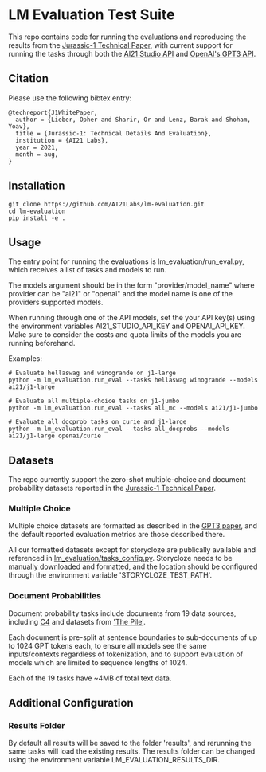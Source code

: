 # LM Evaluation Test Suite
This repo contains code for running the evaluations and reproducing the results from the [Jurassic-1 Technical Paper](http://TODO), with current support for running the tasks through both the [AI21 Studio API](https://studio.ai21.com/) and [OpenAI's GPT3 API](https://beta.openai.com/).

## Citation
Please use the following bibtex entry:
```
@techreport{J1WhitePaper,
  author = {Lieber, Opher and Sharir, Or and Lenz, Barak and Shoham, Yoav},
  title = {Jurassic-1: Technical Details And Evaluation},
  institution = {AI21 Labs},
  year = 2021,
  month = aug,
}
```

## Installation
```
git clone https://github.com/AI21Labs/lm-evaluation.git
cd lm-evaluation
pip install -e .
```

## Usage
The entry point for running the evaluations is lm_evaluation/run_eval.py, which receives a list of tasks and models to run. 

The models argument should be in the form "provider/model_name" where provider can be "ai21" or "openai" and the model name is one of the providers supported models.

When running through one of the API models, set the your API key(s) using the environment variables AI21_STUDIO_API_KEY and OPENAI_API_KEY. Make sure to consider the costs and quota limits of the models you are running beforehand.

Examples:
```console
# Evaluate hellaswag and winogrande on j1-large
python -m lm_evaluation.run_eval --tasks hellaswag winogrande --models ai21/j1-large

# Evaluate all multiple-choice tasks on j1-jumbo
python -m lm_evaluation.run_eval --tasks all_mc --models ai21/j1-jumbo

# Evaluate all docprob tasks on curie and j1-large
python -m lm_evaluation.run_eval --tasks all_docprobs --models ai21/j1-large openai/curie

```

## Datasets
The repo currently support the zero-shot multiple-choice and document probability datasets reported in the [Jurassic-1 Technical Paper](http://TODO).

### Multiple Choice
Multiple choice datasets are formatted as described in the [GPT3 paper](https://arxiv.org/abs/2005.14165), and the default reported evaluation metrics are those described there.

All our formatted datasets except for storycloze are publically available and referenced in [lm_evaluation/tasks_config.py](lm_evaluation/tasks_config.py). Storycloze needs to be [manually downloaded](https://cs.rochester.edu/nlp/rocstories/) and formatted, and the location should be configured through the environment variable 'STORYCLOZE_TEST_PATH'.

### Document Probabilities
Document probability tasks include documents from 19 data sources, including [C4](https://www.tensorflow.org/datasets/catalog/c4) and datasets from ['The Pile'](https://arxiv.org/abs/2101.00027).

Each document is pre-split at sentence boundaries to sub-documents of up to 1024 GPT tokens each, to ensure all models see the same inputs/contexts regardless of tokenization, and to support evaluation of models which are limited to sequence lengths of 1024.

Each of the 19 tasks have ~4MB of total text data.

## Additional Configuration

### Results Folder
By default all results will be saved to the folder 'results', and rerunning the same tasks will load the existing results. The results folder can be changed using the environment variable LM_EVALUATION_RESULTS_DIR.
